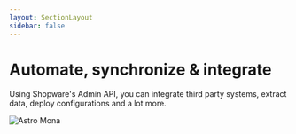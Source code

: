 ```yaml
---
layout: SectionLayout
sidebar: false
---
```


# Automate, synchronize & integrate

<div class="flex">

<div>

Using Shopware's Admin API, you can integrate third party systems, extract data, deploy configurations and a lot more. 

</div>

<div>

![Astro Mona](https://github.githubassets.com/images/modules/site/home/astro-mona.webp)

</div>

</div>